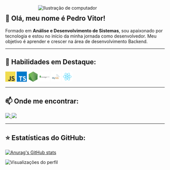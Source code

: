 <img src="https://raw.githubusercontent.com/MicaelliMedeiros/micaellimedeiros/master/image/computer-illustration.png" min-width="400px" max-width="400px" width="400px" align="right" alt="Ilustração de computador"/>

## 💜 Olá, meu nome é <strong>Pedro Vitor!</strong>

<p align="left">
    Formado em <strong>Análise e Desenvolvimento de Sistemas</strong>, 
    sou apaixonado por tecnologia e estou no início da minha jornada como desenvolvedor. Meu objetivo é aprender e crescer na área de desenvolvimento Backend.
</p>

---

## 🚀 Habilidades em Destaque:

<code><img height="32" src="https://raw.githubusercontent.com/github/explore/80688e429a7d4ef2fca1e82350fe8e3517d3494d/topics/javascript/javascript.png" alt="Javascript"/></code>
<code><img height="32" src="https://raw.githubusercontent.com/github/explore/80688e429a7d4ef2fca1e82350fe8e3517d3494d/topics/typescript/typescript.png" alt="Typescript"/></code>
<code><img height="32" src="https://raw.githubusercontent.com/github/explore/80688e429a7d4ef2fca1e82350fe8e3517d3494d/topics/nodejs/nodejs.png" alt="Nodejs"/></code>
<code><img height="32" src="https://raw.githubusercontent.com/github/explore/80688e429a7d4ef2fca1e82350fe8e3517d3494d/topics/mongodb/mongodb.png" alt="MongoDB"/></code>
<code><img height="32" src="https://raw.githubusercontent.com/github/explore/80688e429a7d4ef2fca1e82350fe8e3517d3494d/topics/mysql/mysql.png" alt="MySQL"/></code>
<code><img height="32" src="https://raw.githubusercontent.com/github/explore/80688e429a7d4ef2fca1e82350fe8e3517d3494d/topics/react/react.png" alt="React"/></code>

---

## 📫 Onde me encontrar:

<p align="left">
  <a href="mailto:pedrovitor812.812@gmail.com" alt="Gmail">
    <img src="https://img.shields.io/badge/-Gmail-FF0000?style=flat-square&labelColor=FF0000&logo=gmail&logoColor=white&link=mailto:pedrovitor812.812@gmail.com" />
  </a>
  <a href="https://www.linkedin.com/in/pedrovitor812/" alt="LinkedIn" target="_blank">
    <img src="https://img.shields.io/badge/-Linkedin-0e76a8?style=flat-square&logo=Linkedin&logoColor=white&link=https://www.linkedin.com/in/pedrovitor812/" />
  </a>
</p>

---

## ⭐ Estatísticas do GitHub:

[![Anurag's GitHub stats](https://github-readme-stats.vercel.app/api?username=PedroVitor87&count_private=true&show_icons=true&theme=transparent)](https://github.com/anuraghazra/github-readme-stats)

<p align="left"> 
  <img src="https://komarev.com/ghpvc/?username=PedroVitor87" alt="Visualizações do perfil" />
</p>
